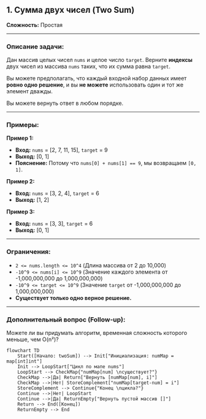 ## 1. Сумма двух чисел (Two Sum)

**Сложность:** Простая

---

### Описание задачи:

Дан массив целых чисел `nums` и целое число `target`. Верните **индексы** двух чисел из массива `nums` таких, что их сумма равна `target`.

Вы можете предполагать, что каждый входной набор данных имеет **ровно одно решение**, и вы **не можете** использовать один и тот же элемент дважды.

Вы можете вернуть ответ в любом порядке.

---

### Примеры:

**Пример 1:**
*   **Вход:** `nums` = [2, 7, 11, 15], `target` = 9
*   **Выход:** [0, 1]
*   **Пояснение:** Потому что `nums[0] + nums[1] == 9`, мы возвращаем `[0, 1]`.

**Пример 2:**
*   **Вход:** `nums` = [3, 2, 4], `target` = 6
*   **Выход:** [1, 2]

**Пример 3:**
*   **Вход:** `nums` = [3, 3], `target` = 6
*   **Выход:** [0, 1]

---

### Ограничения:

*   `2 <= nums.length <= 10^4` (Длина массива от 2 до 10,000)
*   `-10^9 <= nums[i] <= 10^9` (Значение каждого элемента от -1,000,000,000 до 1,000,000,000)
*   `-10^9 <= target <= 10^9` (Значение `target` от -1,000,000,000 до 1,000,000,000)
*   **Существует только одно верное решение.**

---

### Дополнительный вопрос (Follow-up):

Можете ли вы придумать алгоритм, временная сложность которого меньше, чем O(n²)?

```mermaid
flowchart TD
    Start([Начало: twoSum]) --> Init["Инициализация: numMap = map[int]int"]
    Init --> LoopStart["Цикл по мапе nums"]
    LoopStart --> CheckMap{"numMap[num] \nсуществует?"}
    CheckMap -->|Да| Return["Вернуть [numMap[num], i]"]
    CheckMap -->|Нет| StoreComplement["numMap[target-num] = i"]
    StoreComplement --> Continue{"Конец \nцикла?"}
    Continue -->|Нет| LoopStart
    Continue -->|Да| ReturnEmpty["Вернуть пустой массив []"]
    Return --> End([Конец])
    ReturnEmpty --> End
```